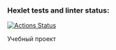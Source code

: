 ### Hexlet tests and linter status:
[![Actions Status](https://github.com/Shuhratt/js-async-project-4/actions/workflows/hexlet-check.yml/badge.svg)](https://github.com/Shuhratt/js-async-project-4/actions)

Учебный проект